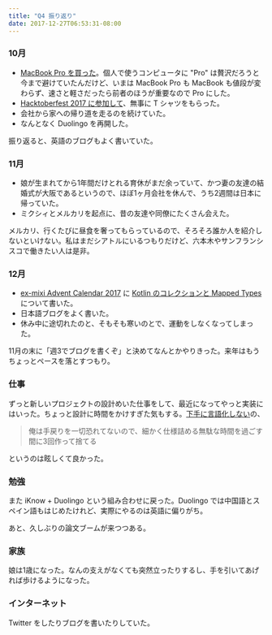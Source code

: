 ```yaml
---
title: "Q4 振り返り"
date: 2017-12-27T06:53:31-08:00
---
```


### 10月

* [MacBook Pro を買った][MBP]。個人で使うコンピュータに "Pro" は贅沢だろうと今まで避けていたんだけど、いまは MacBook Pro も MacBook も値段が変わらず、速さと軽さだったら前者のほうが重要なので Pro にした。
* [Hacktoberfest 2017 に参加して][HF]、無事に T シャツをもらった。
* 会社から家への帰り道を走るのを続けていた。
* なんとなく Duolingo を再開した。

振り返ると、英語のブログもよく書いていた。

### 11月

* 娘が生まれてから1年間だけとれる育休がまだ余っていて、かつ妻の友達の結婚式が大阪であるというので、ほぼ1ヶ月会社を休んで、うち2週間は日本に帰っていた。
* ミクシィとメルカリを起点に、昔の友達や同僚にたくさん会えた。

メルカリ、行くたびに昼食を奢ってもらっているので、そろそろ誰か人を紹介しないといけない。私はまだシアトルにいるつもりだけど、六本木やサンフランシスコで働きたい人は是非。

### 12月

* [ex-mixi Advent Calendar 2017][EXMIXI] に [Kotlin のコレクションと Mapped Types][KOTLIN] について書いた。
* 日本語ブログをよく書いた。
* 休み中に途切れたのと、そもそも寒いのとで、運動をしなくなってしまった。

11月の末に「週3でブログを書くぞ」と決めてなんとかやりきった。来年はもうちょっとペースを落とすつもり。

### 仕事

ずっと新しいプロジェクトの設計めいた仕事をして、最近になってやっと実装にはいった。ちょっと設計に時間をかけすぎた気もする。[下手に言語化しない][SHOKAI]の、

> 俺は手戻りを一切恐れてないので、細かく仕様詰める無駄な時間を過ごす間に3回作って捨てる

というのは眩しくて良かった。

### 勉強

また iKnow + Duolingo という組み合わせに戻った。Duolingo では中国語とスペイン語もはじめたけれど、実際にやるのは英語に偏りがち。

あと、久しぶりの論文ブームが来つつある。

### 家族

娘は1歳になった。なんの支えがなくても突然立ったりするし、手を引いてあげれば歩けるようになった。

### インターネット

Twitter をしたりブログを書いたりしていた。

[MBP]: https://blog.8-p.info/en/2017/10/06/macbook-pro/
[HF]: https://blog.8-p.info/en/2017/10/22/hacktoberfest/
[EXMIXI]: https://qiita.com/advent-calendar/2017/ex-mixi
[KOTLIN]: https://qiita.com/kzys/items/0950372c0a3cb2af5dcd
[SHOKAI]: https://scrapbox.io/shokai/%E4%B8%8B%E6%89%8B%E3%81%AB%E8%A8%80%E8%AA%9E%E5%8C%96%E3%81%97%E3%81%AA%E3%81%84

